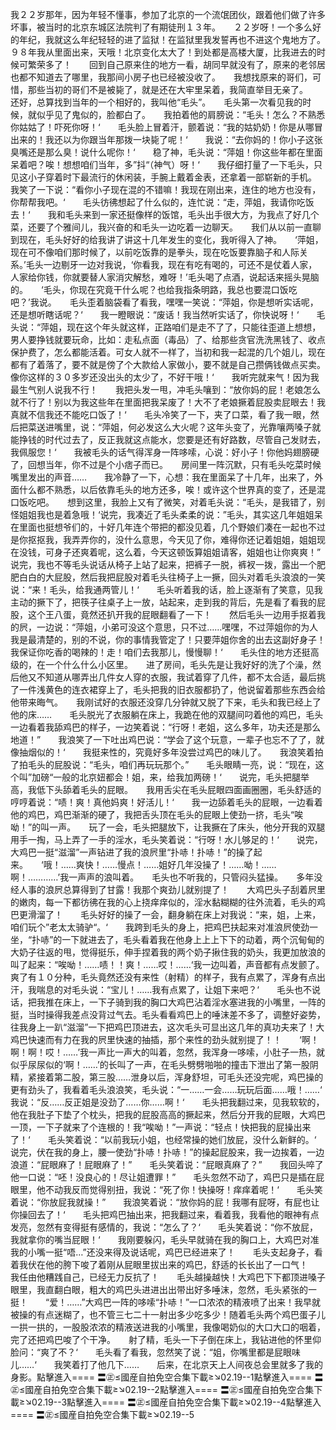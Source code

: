 我２２岁那年，因为年轻不懂事，参加了北京的一个流氓团伙，跟着他们做了许多坏事，被当时的北京东城区法院判了有期徒刑１３年。　　２２岁呀！一个多么好的年纪，我就这么年纪轻轻的进了监狱！在监狱里我发誓再也不进这个鬼地方了。　　９８年我从里面出来，天哦！北京变化太大了！到处都是高楼大厦，比我进去的时候可繁荣多了！　　回到自己原来住的地方一看，胡同早就没有了，原来的老邻居也都不知道去了哪里，我那间小房子也已经被没收了。　　我想找原来的哥们，可惜，那些当初的哥们不是被毙了，就是还在大牢里呆着，我简直举目无亲了。　　还好，总算找到当年的一个相好的，我叫他“毛头”。　　毛头第一次看见我的时候，就似乎见了鬼似的，脸都白了。　　我拍着他的肩膀说：“毛头！怎么？不熟悉你姑姑了！吓死你呀！‘　　毛头脸上冒着汗，颤着说：“我的姑奶奶！你是从哪冒出来的！我还以为你跟当年那拨一块毙了呢！‘　　我说：“去你妈的！你小子这张臭嘴还是那么臭！说什么呢你！‘　　稳了神，毛头说：“萍姐！你这些年都在里面呆着吧？唉！想想咱们当年，多”抖“（神气）呀！‘　　我仔细打量了一下毛头，只见这小子穿着时下最流行的休闲装，手腕上戴着金表，还拿着一部崭新的手机。　　我笑了一下说：“看你小子现在混的不错嘛！我现在刚出来，连住的地方也没有，你帮帮我吧。‘　　毛头彷彿想起了什么似的，连忙说：“走，萍姐，我请你吃饭去！‘　　我和毛头来到一家还挺像样的饭馆，毛头出手很大方，为我点了好几个菜，还要了个雅间儿，我兴奋的和毛头一边吃着一边聊天。　　我们从以前一直聊到现在，毛头好好的给我讲了讲这十几年发生的变化，我听得入了神。　　‘萍姐，现在可不像咱们那时候了，以前吃饭靠的是拳头，现在吃饭要靠脑子和人际关系。’毛头一边剔牙一边对我说，‘你看我，现在有吃有喝的，可还不是仗着人家，人家给你钱，你就要替人家消灾解愁，难呀！’毛头喝了点酒，说起话来摇头晃脑的。　　‘毛头，你现在究竟干什么呢？也给我指条明路，我总也要混口饭吃吧？’我说。　　毛头歪着脑袋看了看我，嘿嘿一笑说：“萍姐，你是想听实话呢，还是想听瞎话呢？‘　　我一瞪眼说：“废话！我当然听实话了，你快说呀！‘　　毛头说：“萍姐，现在这个年头就这样，正路咱们是走不了了，只能往歪道上想想，男人要挣钱就要玩命，比如：走私点面（毒品）了、给那些贪官洗洗黑钱了、收点保护费了，怎么都能活着。可女人就不一样了，当初和我一起混的几个姐儿，现在都有了着落了，要不就是傍了个大款给人家做小，要不就是自己攒俩钱做点买卖。像你这样的３０多岁还没出头的太少了，不好干哦！‘　　我听完就来气！因为我最生气别人说我不行！　　我把头发一甩，冲毛头嚷到：“放你妈的屁！老娘怎么就不行了！别以为我这些年在里面把我呆废了！大不了老娘撅着屁股卖屁眼去！我真就不信我还不能吃口饭了！‘　　毛头冷笑了一下，夹了口菜，看了我一眼，然后把菜送进嘴里，说：“萍姐，何必发这么大火呢？这年头变了，光靠嚷两嗓子就能挣钱的时代过去了，反正我就这点能水，您要是还有好路数，尽管自己发财去，我佩服您！‘　　我被毛头的话气得浑身一阵哆嗦，心说：好小子！你他妈翅膀硬了，回想当年，你不过是个小痞子而已。　　房间里一阵沉默，只有毛头吃菜时候嘴里发出的声音……　　我冷静了一下，心想：我在里面呆了十几年，出来了，外面什么都不熟悉，以后依靠毛头的地方还多，唉！或许这个世界真的变了，还是混口饭吃吧。　　想到这里，我脸上又有了微笑，对着毛头说：“毛头，是我错了，别怪姐姐我也是着急哦！‘说完，我凑近了毛头柔柔的说：”毛头，其实这几年姐姐呆在里面也挺想爷们的，十好几年连个带把的都没见着，几个野娘们凑在一起也不过是你抠抠我，我弄弄你的，没什么意思，今天见了你，难得你还记着姐姐，姐姐现在没钱，可身子还爽着呢，这么着，今天这顿饭算姐姐请客，姐姐也让你爽爽！”　　说完，我也不等毛头说话从椅子上站了起来，把裤子一脱，裤衩一拨，露出一个肥肥白白的大屁股，然后我把屁股对着毛头往椅子上一撅，回头对着毛头浪浪的一笑说：“来！毛头，给我通两管儿！‘　　毛头听着我的话，脸上逐渐有了笑意，见我主动的撅下了，把筷子往桌子上一放，站起来，走到我的背后，先是看了看我的屁股，这个王八蛋，竟然还扒开我的屁眼翻看了一下！　　然后毛头一边用手抠着我的屄，一边说：“萍姐，小弟可没这个意思，只不过……嘿嘿，不过萍姐你的为人我是最清楚的，别的不说，你的事情我管定了！只要萍姐你舍的出去这副好身子！我保证你吃香的喝辣的！走！咱们去我那儿，慢慢聊！‘　　毛头住的地方还挺高级的，在一个什么什么小区里。　　进了房间，毛头先是让我好好的洗了个澡，然后他又不知道从哪弄出几件女人穿的衣服，我试着穿了几件，都不太合适，最后挑了一件浅黄色的连衣裙穿上了，毛头把我的旧衣服都扔了，他说留着那些东西会给他带来晦气。　　我刚试好的衣服还没穿几分钟就又脱了下来，毛头和我已经上了他的床……　　毛头脱光了衣服躺在床上，我跪在他的双腿间叼着他的鸡巴，毛头一边看着我舔鸡巴的样子，一边笑着说：“行呀！老姐，这么多年，功夫还是那么地道！”　　我浪笑了一下吐出鸡巴说：“学会了这个玩意，一辈子也忘不了了，就像抽烟似的！‘　　我挺来性的，究竟好多年没尝过鸡巴的味儿了。　　我浪笑着拍了拍毛头的屁股说：“毛头，咱们再玩玩那个。”　　毛头眼睛一亮，说：“现在，这个叫”加磅“一般的北京妞都会！姐，来，给我加两磅！‘　　说完，毛头把腿举高，我低下头舔着毛头的屁眼。　　我用舌尖在毛头屁眼四面画圈圈，毛头舒适的哼哼着说：“啧！爽！真他妈爽！好活儿！‘　　我一边舔着毛头的屁眼，一边看着他的鸡巴，鸡巴渐渐的硬了，我把舌头顶在毛头的屁眼上使劲一挤，毛头“唉呦！”的叫一声。　　玩了一会，毛头把腿放下，让我撅在了床头，他分开我的双腿用手一掏，马上弄了一手的淫水，毛头笑着说：“行呀！水儿够足的！‘　　说完，大鸡巴一挺“滋溜”一声钻进了我的浪屄里“扑哧！扑哧！”的操了起来。　　‘哦！……爽快！……慢点！……姐好几年没操了！……呦！……啊！…………’我一声声的浪叫着。　　毛头也不听我的，只管闷头猛操。　　多年没经人事的浪屄总算得到了甘露！我那个爽劲儿就别提了！　　大鸡巴头子刮着屄里的嫩肉，每一下都彷彿在我的心上挠痒痒似的，淫水黏糊糊的往外流着，毛头的鸡巴更滑溜了！　　毛头好好的操了一会，翻身躺在床上对我说：“来，姐，上来，咱们玩个”老太太骑驴“。‘　　我跨到毛头的身上，把鸡巴扶起来对准浪屄使劲一坐，“扑哧”的一下就进去了，毛头看着我在他身上上上下下的动着，两个沉甸甸的大奶子往返的甩，觉得挺乐，伸手捏着我的两个奶子揪住我的奶头，我更加放浪的叫了起来：“唉呦！……啧！！爽！……哎！……‘我一边叫着，声音都有点发颤了。　　爽了有１０分种，毛头竟然还没有来性（射精）的样子，我有点累了，浑身有点出汗，我喘息的对毛头说：“宝儿！……我有点累了，让姐下来吧？‘　　毛头也不说话，把我推在床上，一下子骑到我的胸口大鸡巴沾着淫水塞进我的小嘴里，一阵的挺，当时操得我差点没背过气去。毛头看看鸡巴上的唾沫差不多了，调整好姿势，往我身上一趴“滋溜”一下把鸡巴顶进去，这次毛头可显出这几年的真功夫来了！大鸡巴快速而有力在我的屄里快速的抽插，那个来性的劲头就别提了！！　　‘啊！啊！啊！哎！……’我一声比一声大的叫着，忽然，我浑身一哆嗦，小肚子一热，就似乎尿尿似的‘啊！……’的长叫了一声，在毛头劈劈啪啪的撞击下泄出了第一股阴精，紧接着第二股，第三股……泄身以后，浑身舒坦，可毛头还没完呢，鸡巴操的更有劲头了，我看着毛头浪浪笑，毛头说：“一……一会……玩玩后面……哦！……‘　　我说：“反……反正姐是没劲了……你……啊！‘　　毛头把我翻过来，见我软软的，他在我肚子下垫了个枕头，把我的屁股高高的撅起来，然后分开我的屁眼，大鸡巴一顶，一下子就来了个连根的！我“唉呦！”一声说：“轻点！快把我的屁操出来了！‘　　毛头笑着说：“以前我玩小姐，也经常操的她们放屁，没什么新鲜的。‘　　说完，伏在我的身上，腰一使劲“扑哧！扑哧！”的操起屁股来，我一边挨着，一边浪道：“屁眼麻了！屁眼麻了！”　　毛头笑着说：“屁眼真麻了？”　　我回头啐了他一口说：“呸！没良心的！尽让姐遭罪！”　　毛头忽然不动了，鸡巴只是插在屁眼里，他不动我反而觉得别扭，我说：“死了你！快操呀！痒痒着呢！‘　　毛头笑着说：“你放屁我就操！”　　我浪笑着说：“放你妈的屁！我哪有屁呀，有屁也让你操回去了！‘　　毛头把鸡巴抽出来，把我翻过来，看着我，我看他的眼神有点发亮，忽然有变得挺有感情的，我说：“怎么了？‘　　毛头笑着说：“你不放屁，我就拿你的嘴当屁眼！‘　　我刚要躲闪，毛头早就骑在我的胸口上，大鸡巴对准我的小嘴一挺“唔…”还没来得及说话呢，鸡巴已经进来了！　　毛头支起身子，看着我伏在他的胯下唆了着刚从屁眼里拔出来的鸡巴，舒适的长长出了一口气！　　我任由他糟践自己，已经无力反抗了！　　毛头越操越快！大鸡巴下下都顶进嗓子眼里，我直翻白眼，粗大的鸡巴头进进出出带出好多唾沫，忽然，毛头紧张的一挺！　　“爱！……”大鸡巴一阵的哆嗦“扑哧！”一口浓浓的精液喷了出来！我早就被操的有点迷糊了，也不管三七二十一射出多少吃多少！随着毛头两个鸡巴蛋子儿一拱一拱的，一股股浓浓的精液送进我的小嘴里，我像喝奶似的大口大口的咽着，完了还把鸡巴唆了个干净。　　射了精，毛头一下子倒在床上，我钻进他的怀里仰脸问：“爽了不？‘　　毛头看了看我，忽然笑了说：“姐，你嘴里都是屁眼味儿……‘　　我笑着打了他几下……　　后来，在北京天上人间夜总会里就多了我的身影。點擊進入==== 〓㊣≤國産自拍免空合集下載≥↘02.19--1點擊進入==== 〓㊣≤國産自拍免空合集下載≥↘02.19--2點擊進入==== 〓㊣≤國産自拍免空合集下載≥↘02.19--3點擊進入==== 〓㊣≤國産自拍免空合集下載≥↘02.19--4點擊進入==== 〓㊣≤國産自拍免空合集下載≥↘02.19--5